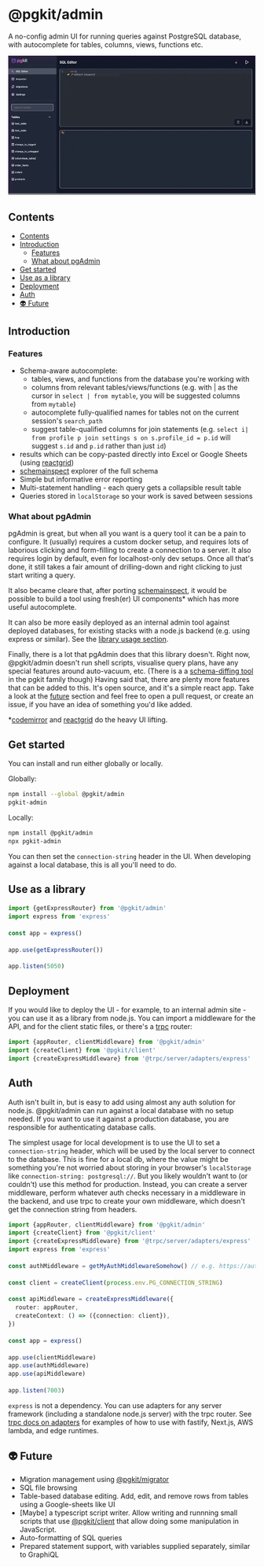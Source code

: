 # @pgkit/admin

A no-config admin UI for running queries against PostgreSQL database, with autocomplete for tables, columns, views, functions etc.

![demo](./gifs/demo.gif)

## Contents

<!-- codegen:start {preset: markdownTOC} -->
- [Contents](#contents)
- [Introduction](#introduction)
   - [Features](#features)
   - [What about pgAdmin](#what-about-pgadmin)
- [Get started](#get-started)
- [Use as a library](#use-as-a-library)
- [Deployment](#deployment)
- [Auth](#auth)
- [👽 Future](#-future)
<!-- codegen:end -->

## Introduction

### Features

- Schema-aware autocomplete:
  - tables, views, and functions from the database you're working with
  - columns from relevant tables/views/functions (e.g. with | as the cursor in `select | from mytable`, you will be suggested columns from `mytable`)
  - autocomplete fully-qualified names for tables not on the current session's `search_path`
  - suggest table-qualified columns for join statements (e.g. `select i| from profile p join settings s on s.profile_id = p.id` will suggest `s.id` and `p.id` rather than just `id`)
- results which can be copy-pasted directly into Excel or Google Sheets (using [reactgrid](https://reactgrid.com))
- [schemainspect](https://npmjs.com/package/@pgkit/schemainspect) explorer of the full schema
- Simple but informative error reporting
- Multi-statement handling - each query gets a collapsible result table
- Queries stored in `localStorage` so your work is saved between sessions

### What about pgAdmin

pgAdmin is great, but when all you want is a query tool it can be a pain to configure. It (usually) requires a custom docker setup, and requires lots of laborious clicking and form-filling to create a connection to a server. It also requires login by default, even for localhost-only dev setups. Once all that's done, it still takes a fair amount of drilling-down and right clicking to just start writing a query.

It also became cleare that, after porting [schemainspect](https://npmjs.com/package/@pgkit/schemainspect), it would be possible to build a tool using fresh(er) UI components* which has more useful autocomplete.

It can also be more easily deployed as an internal admin tool against deployed databases, for existing stacks with a node.js backend (e.g. using express or similar). See the [library usage section](#use-as-a-library).

Finally, there is a lot that pgAdmin does that this library doesn't. Right now, @pgkit/admin doesn't run shell scripts, visualise query plans, have any special features around auto-vacuum, etc. (There is a a [schema-diffing tool](https://github.com/mmkal/slonik-tools/tree/HEAD/packages/migra#readme) in the pgkit family though) Having said that, there are plenty more features that can be added to this. It's open source, and it's a simple react app. Take a look at the [future](#future) section and feel free to open a pull request, or create an issue, if you have an idea of something you'd like added.

*[codemirror](https://codemirror.net) and [reactgrid](https://reactgrid.com) do the heavy UI lifting.

## Get started

You can install and run either globally or locally.

Globally:

```bash
npm install --global @pgkit/admin
pgkit-admin
```

Locally:

```bash
npm install @pgkit/admin
npx pgkit-admin
```

You can then set the `connection-string` header in the UI. When developing against a local database, this is all you'll need to do.

## Use as a library

```ts
import {getExpressRouter} from '@pgkit/admin'
import express from 'express'

const app = express()

app.use(getExpressRouter())

app.listen(5050)
```

## Deployment

If you would like to deploy the UI - for example, to an internal admin site - you can use it as a library from node.js. You can import a middleware for the API, and for the client static files, or there's a [trpc](https://trpc.io) router:

<!-- eslint-disable @typescript-eslint/no-unused-vars -->
```ts
import {appRouter, clientMiddleware} from '@pgkit/admin'
import {createClient} from '@pgkit/client'
import {createExpressMiddleware} from '@trpc/server/adapters/express'
```

## Auth

Auth isn't built in, but is easy to add using almost any auth solution for node.js. @pgkit/admin can run against a local database with no setup needed. If you want to use it against a production database, you are responsible for authenticating database calls.

The simplest usage for local development is to use the UI to set a `connection-string` header, which will be used by the local server to connect to the database. This is fine for a local db, where the value might be something you're not worried about storing in your browser's `localStorage` like `connection-string: postgresql://`. But you likely wouldn't want to (or couldn't) use this method for production. Instead, you can create a server middleware, perform whatever auth checks necessary in a middleware in the backend, and use trpc to create your own middleware, which doesn't get the connection string from headers.

```ts
import {appRouter, clientMiddleware} from '@pgkit/admin'
import {createClient} from '@pgkit/client'
import {createExpressMiddleware} from '@trpc/server/adapters/express'
import express from 'express'

const authMiddleware = getMyAuthMiddlewareSomehow() // e.g. https://authjs.dev/reference/express or https://clerk.com/docs/backend-requests/handling/nodejs

const client = createClient(process.env.PG_CONNECTION_STRING)

const apiMiddleware = createExpressMiddleware({
  router: appRouter,
  createContext: () => ({connection: client}),
})

const app = express()

app.use(clientMiddleware)
app.use(authMiddleware)
app.use(apiMiddleware)

app.listen(7003)
```

`express` is not a dependency. You can use adapters for any server framework (including a standalone node.js server) with the trpc router. See [trpc docs on adapters](https://trpc.io/docs/server/adapters) for examples of how to use with fastify, Next.js, AWS lambda, and edge runtimes.

## 👽 Future

- Migration management using [@pgkit/migrator](https://npmjs.com/package/@pgkit/migrator)
- SQL file browsing
- Table-based database editing. Add, edit, and remove rows from tables using a Google-sheets like UI
- [Maybe] a typescript script writer. Allow writing and runnning small scripts that use [@pgkit/client](https://npmjs.com/package/@pgkit/client) that allow doing some manipulation in JavaScript.
- Auto-formatting of SQL queries
- Prepared statement support, with variables supplied separately, similar to GraphiQL
